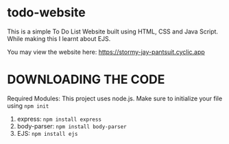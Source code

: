# todo-website

This is a simple To Do List Website built using HTML, CSS and Java Script. While making this I learnt about EJS.

You may view the website here: https://stormy-jay-pantsuit.cyclic.app

# DOWNLOADING THE CODE
Required Modules: This project uses node.js. Make sure to initialize your file using `npm init`

1. express: `npm install express`
2. body-parser: `npm install body-parser`
3. EJS: `npm install ejs`
